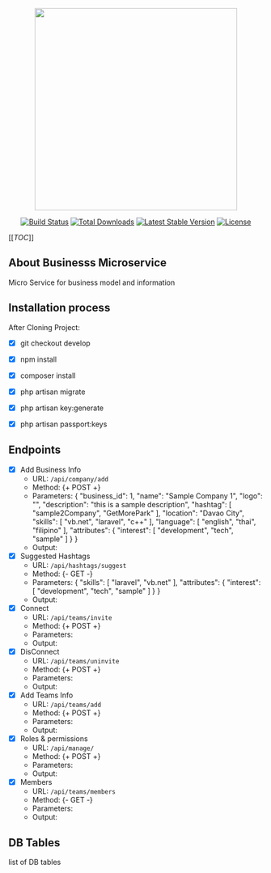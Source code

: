 <p align="center"><img src="https://res.cloudinary.com/dtfbvvkyp/image/upload/v1566331377/laravel-logolockup-cmyk-red.svg" width="400"></p>

<p align="center">
<a href="https://travis-ci.org/laravel/framework"><img src="https://travis-ci.org/laravel/framework.svg" alt="Build Status"></a>
<a href="https://packagist.org/packages/laravel/framework"><img src="https://poser.pugx.org/laravel/framework/d/total.svg" alt="Total Downloads"></a>
<a href="https://packagist.org/packages/laravel/framework"><img src="https://poser.pugx.org/laravel/framework/v/stable.svg" alt="Latest Stable Version"></a>
<a href="https://packagist.org/packages/laravel/framework"><img src="https://poser.pugx.org/laravel/framework/license.svg" alt="License"></a>
</p>

[[_TOC_]]

## About Businesss Microservice

Micro Service for business model and information

## Installation process

After Cloning Project:

- [x] git checkout develop
- [x] npm install
- [x] composer install
- [x] php artisan migrate
- [x] php artisan key:generate
- [x] php artisan passport:keys


##  Endpoints

- [x] Add Business Info
    - URL: `/api/company/add`
    - Method: {+ POST +}
    - Parameters:
        {
            "business_id": 1,
            "name": "Sample Company 1",
            "logo": "",
            "description": "this is a sample description",
            "hashtag": [
                "sample2Company",
                "GetMorePark"
            ],
            "location": "Davao City",
            "skills": [
                "vb.net",
                "laravel",
                "c++"
            ],
            "language": [
                "english",
                "thai",
                "filipino"
            ],
            "attributes": {
                "interest": [
                    "development",
                    "tech",
                    "sample"
                ]
            }
        }
    - Output: 
- [x] Suggested Hashtags
    - URL: `/api/hashtags/suggest`
    - Method: {- GET -}
    - Parameters:
        {
            "skills": [
                "laravel",
                "vb.net"
            ],
            "attributes": {
                "interest": [
                    "development",
                    "tech",
                    "sample"
                ]
            }
        }
    - Output: 
- [x] Connect
    - URL: `/api/teams/invite`
    - Method: {+ POST +}
    - Parameters:
    - Output: 
- [x] DisConnect
    - URL: `/api/teams/uninvite`
    - Method: {+ POST +}
    - Parameters:
    - Output: 
- [x] Add Teams Info
    - URL: `/api/teams/add`
    - Method: {+ POST +}
    - Parameters:
    - Output: 
- [x] Roles & permissions
    - URL: `/api/manage/`
    - Method: {+ POST +}
    - Parameters:
    - Output: 
- [x] Members
    - URL: `/api/teams/members`
    - Method: {- GET -}
    - Parameters:
    - Output: 


## DB Tables

list of DB tables

